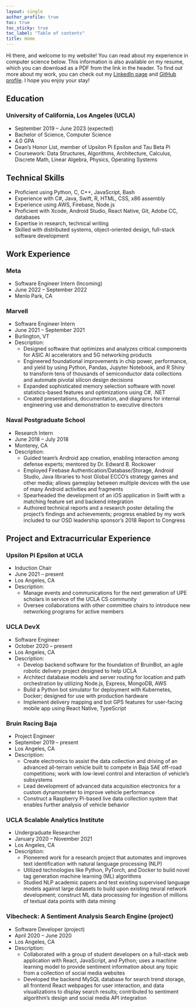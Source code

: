 ```yaml
---
layout: single
author_profile: true
toc: true
toc_sticky: true
toc_label: "Table of contents"
title: Home
---
```


Hi there, and welcome to my website! You can read about my experience in computer science below. This information is also available on my resume, which you can download as a PDF from the link in the header. To find out more about my work, you can check out my <a href="https://www.linkedin.com/in/aristotleh">LinkedIn page</a> and <a href="https://www.github.com/aristotleh">GitHub profile</a>. I hope you enjoy your stay!

## Education

### University of California, Los Angeles (UCLA)

- September 2019 – June 2023 (expected)
- Bachelor of Science, Computer Science
- 4.0 GPA
- Dean’s Honor List, member of Upsilon Pi Epsilon and Tau Beta Pi
- Coursework: Data Structures, Algorithms, Architecture, Calculus, Discrete Math, Linear Algebra, Physics, Operating Systems

## Technical Skills

- Proficient using Python, C, C++, JavaScript, Bash
- Experience with C#, Java, Swift, R, HTML, CSS, x86 assembly
- Experience using AWS, Firebase, Node.js
- Proficient with Xcode, Android Studio, React Native, Git, Adobe CC, databases
- Expertise in research, technical writing
- Skilled with distributed systems, object-oriented design, full-stack software development

## Work Experience

### Meta

- Software Engineer Intern (Incoming)
- June 2022 – September 2022
- Menlo Park, CA

### Marvell

- Software Engineer Intern
- June 2021 – September 2021
- Burlington, VT
- Description:
  - Designed software that optimizes and analyzes critical components for ASIC AI accelerators and 5G networking products
  - Engineered foundational improvements in chip power, performance, and yield by using Python, Pandas, Jupyter Notebook, and R Shiny to transform tens of thousands of semiconductor data collections and automate pivotal silicon design decisions
  - Expanded sophisticated memory selection software with novel statistics-based features and optimizations using C#, .NET
  - Created presentations, documentation, and diagrams for internal engineering use and demonstration to executive directors

### Naval Postgraduate School

- Research Intern
- June 2018 – July 2018
- Monterey, CA
- Description:
  - Guided team’s Android app creation, enabling interaction among defense experts; mentored by Dr. Edward B. Rockower
  - Employed Firebase Authentication/Database/Storage, Android Studio, Java libraries to host Global ECCO’s strategy games and other media; allows gameplay between multiple devices with the use of many Android activities and fragments
  - Spearheaded the development of an iOS application in Swift with a matching feature set and backend integration
  - Authored technical reports and a research poster detailing the project’s findings and achievements; progress enabled by my work included to our OSD leadership sponsor’s 2018 Report to Congress

## Project and Extracurricular Experience

### Upsilon Pi Epsilon at UCLA

- Induction Chair
- June 2021 – present
- Los Angeles, CA
- Description:
  - Manage events and communications for the next generation of UPE scholars in service of the UCLA CS community
  - Oversee collaborations with other committee chairs to introduce new networking programs for active members

### UCLA DevX

- Software Engineer
- October 2020 – present
- Los Angeles, CA
- Description:
  - Develop backend software for the foundation of BruinBot, an agile robotic delivery project designed to help UCLA
  - Architect database models and server routing for location and path orchestration by utilizing Node.js, Express, MongoDB, AWS
  - Build a Python bot simulator for deployment with Kubernetes, Docker; designed for use with production hardware
  - Implement delivery mapping and bot GPS features for user-facing mobile app using React Native, TypeScript

### Bruin Racing Baja

- Project Engineer
- September 2019 – present
- Los Angeles, CA
- Description:
  - Create electronics to assist the data collection and driving of an advanced all-terrain vehicle built to compete in Baja SAE off-road competitions; work with low-level control and interaction of vehicle’s subsystems
  - Lead development of advanced data acquisition electronics for a custom dynamometer to improve vehicle performance
  - Construct a Raspberry Pi-based live data collection system that enables further analysis of vehicle behavior

### UCLA Scalable Analytics Institute

- Undergraduate Researcher
- January 2020 – November 2021
- Los Angeles, CA
- Description:
  - Pioneered work for a research project that automates and improves text identification with natural language processing (NLP)
  - Utilized technologies like Python, PyTorch, and Docker to build novel tag generation machine learning (ML) algorithms
  - Studied NLP academic papers and test existing supervised language models against large datasets to build upon existing neural network development; construct ML data processing for ingestion of millions of textual data points with data mining

### Vibecheck: A Sentiment Analysis Search Engine (project)

- Software Developer (project)
- April 2020 – June 2020
- Los Angeles, CA
- Description:
  - Collaborated with a group of student developers on a full-stack web application with React, JavaScript, and Python; uses a machine learning model to provide sentiment information about any topic from a collection of social media websites
  - Developed the backend MySQL database for search trend storage, all frontend React webpages for user interaction, and data visualizations to display search results; contributed to sentiment algorithm’s design and social media API integration

